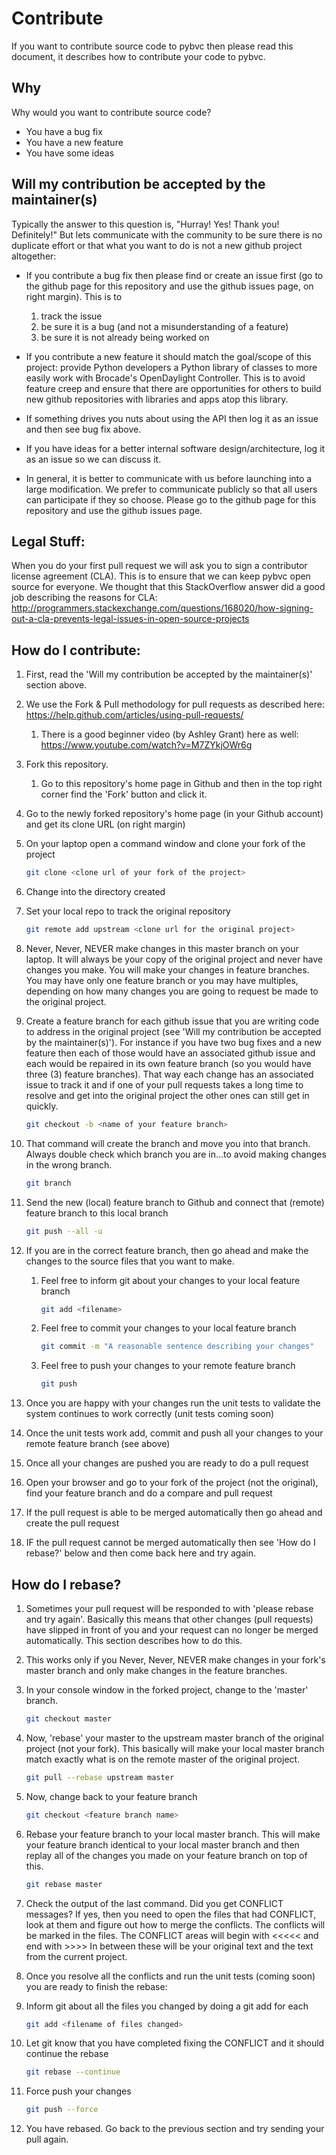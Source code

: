 # Contribute
If you want to contribute source code to pybvc then please read this document, it describes how to
contribute your code to pybvc.

## Why
Why would you want to contribute source code?
- You have a bug fix
- You have a new feature
- You have some ideas

## Will my contribution be accepted by the maintainer(s)
Typically the answer to this question is, "Hurray!  Yes!  Thank you!  Definitely!" But lets communicate with the community to be sure there is no duplicate effort or that what you want to do is not a new github project altogether:

- If you contribute a bug fix then please find or create an issue first (go to the github page for this repository and use the github issues page, on right margin).  This is to 

	1. track the issue
	1. be sure it is a bug (and not a misunderstanding of a feature)
	1. be sure it is not already being worked on
- If you contribute a new feature it should match the goal/scope of this project:  provide Python developers a Python library of classes to more easily work with Brocade's OpenDaylight Controller. This is to avoid feature creep and ensure that there are opportunities for others to build new github repositories with libraries and apps atop this library.
- If something drives you nuts about using the API then log it as an issue and then see bug fix above. 
- If you have ideas for a better internal software design/architecture, log it as an issue so we can discuss it.
- In general, it is better to communicate with us before launching into a large modification.  We prefer to communicate publicly so that all users can participate if they so choose.  Please go to the github page for this repository and use the github issues page.

## Legal Stuff:
When you do your first pull request we will ask you to sign a contributor license agreement (CLA).
This is to ensure that we can keep pybvc open source for everyone.
We thought that this StackOverflow answer did a good job describing the reasons for CLA: http://programmers.stackexchange.com/questions/168020/how-signing-out-a-cla-prevents-legal-issues-in-open-source-projects 

## How do I contribute:

1. First, read the 'Will my contribution be accepted by the maintainer(s)' section above.
1. We use the Fork & Pull methodology for pull requests as described here:  https://help.github.com/articles/using-pull-requests/
    1. There is a good beginner video (by Ashley Grant) here as well: https://www.youtube.com/watch?v=M7ZYkjOWr6g
1. Fork this repository.
    1. Go to this repository's home page in Github and then in the top right corner find the 'Fork' button and click it.
1. Go to the newly forked repository's home page (in your Github account) and get its clone URL (on right margin)
1. On your laptop open a command window and clone your fork of the project

	```bash
	git clone <clone url of your fork of the project>
	```
1. Change into the directory created
1. Set your local repo to track the original repository

	```bash
	git remote add upstream <clone url for the original project>
	```
1. Never, Never, NEVER make changes in this master branch on your laptop.  It will always be your copy of the original project and never have changes you make.  You will make your changes in feature branches.  You may have only one feature branch or you may have multiples, depending on how many changes you are going to request be made to the original project.
1. Create a feature branch for each github issue that you are writing code to address in the original project (see 'Will my contribution be accepted by the maintainer(s)').    For instance if you have two bug fixes and a new feature then each of those would have an associated github issue and each would be repaired in its own feature branch (so you would have three (3) feature branches).   That way each change has an associated issue to track it and if one of your pull requests takes a long time to resolve and get into the original project the other ones can still get in quickly.

	```bash
	git checkout -b <name of your feature branch>
	```
1. That command will create the branch and move you into that branch.  Always double check which branch you are in...to avoid making changes in the wrong branch.

	```bash
	git branch
	```
1. Send the new (local) feature branch to Github and connect that (remote) feature branch to this local branch

	```bash
	git push --all -u
	```
1. If you are in the correct feature branch, then go ahead and make the changes to the source files that you want to make.
    1. Feel free to inform git about your changes to your local feature branch

    	```bash
    	git add <filename>
    	```
    1. Feel free to commit your changes to your local feature branch

    	```bash
    	git commit -m "A reasonable sentence describing your changes"
    	```
    1. Feel free to push your changes to your remote feature branch

    	```bash
    	git push
    	```
1. Once you are happy with your changes run the unit tests to validate the system continues to work correctly (unit tests coming soon)
1. Once the unit tests work add, commit and push all your changes to your remote feature branch (see above)
1. Once all your changes are pushed you are ready to do a pull request 
1. Open your browser and go to your fork of the project (not the original), find your feature branch and do a compare and pull request
1. If the pull request is able to be merged automatically then go ahead and create the pull request
1. IF the pull request cannot be merged automatically then see 'How do I rebase?' below and then come back here and try again.


## How do I rebase?
1. Sometimes your pull request will be responded to with 'please rebase and try again'.  Basically this means that other changes (pull requests) have slipped in front of you and your request can no longer be merged automatically.  This section describes how to do this.
1. This works only if you Never, Never, NEVER make changes in your fork's master branch and only make changes in the feature branches.
1. In your console window in the forked project, change to the 'master' branch.

	```bash
	git checkout master
	```
1. Now, 'rebase' your master to the upstream master branch of the original project (not your fork).  This basically will make your local master branch match exactly what is on the remote master of the original project.

	```bash
	git pull --rebase upstream master
	```
1. Now, change back to your feature branch

	```bash
	git checkout <feature branch name>
	```
1. Rebase your feature branch to your local master branch.  This will make your feature branch identical to your local master branch and then replay all of the changes you made on your feature branch on top of this.

	```bash
	git rebase master
	```
1. Check the output of the last command.  Did you get CONFLICT messages?  If yes, then you need to open the files that had CONFLICT, look at them and figure out how to merge the conflicts.  The conflicts will be marked in the files.  The CONFLICT areas will begin with <<<<< and end with >>>>  In between these will be your original text and the text from the current project.   
1. Once you resolve all the conflicts and run the unit tests (coming soon) you are ready to finish the rebase:
1. Inform git about all the files you changed by doing a git add for each

	```bash
	git add <filename of files changed>
	```
1. Let git know that you have completed fixing the CONFLICT and it should continue the rebase

	```bash
	git rebase --continue
	```
1. Force push your changes

	```bash
	git push --force
	```
1. You have rebased.  Go back to the previous section and try sending your pull again.

